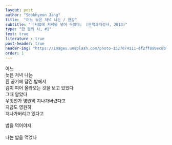 ```yaml
---
layout: post
author: "Seokhyeon Jang"
title:  "어느 늦은 저녁 나는 / 한강"
subtitle: "『서랍에 저녁을 넣어 두었다』 (문학과지성사, 2013)"
type: "한 켠의 시, #1"
text: true
literature : true
post-header: true
header-img: "https://images.unsplash.com/photo-1527074111-ef2ff890ec8b?ixlib=rb-1.2.1&ixid=eyJhcHBfaWQiOjEyMDd9&auto=format&fit=crop&w=2850&q=80"
order: 1
---
```


어느 <br>
늦은 저녁 나는 <br>
흰 공기에 담긴 밥에서 <br>
김이 피어 올라오는 것을 보고 있었다<br>
그때 알았다
<br>
무엇인가 영원히 지나가버렸다고<br>
지금도 영원히<br>
지나가버리고 있다고<br>
<br>
밥을 먹어야지 <br>
<br>
나는 밥을 먹었다
